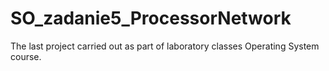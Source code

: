 # SO_zadanie5_ProcessorNetwork
The last project carried out as part of laboratory classes Operating System course. 
